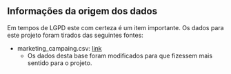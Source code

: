 ## Informações da origem dos dados

Em tempos de LGPD este com certeza é um item importante.
Os dados para este projeto foram tirados das seguintes fontes:
 - marketing_campaing.csv: [link](https://www.kaggle.com/datasets/imakash3011/customer-personality-analysis?select=marketing_campaign.csv)
   - Os dados desta base foram modificados para que fizessem mais sentido para o projeto.

